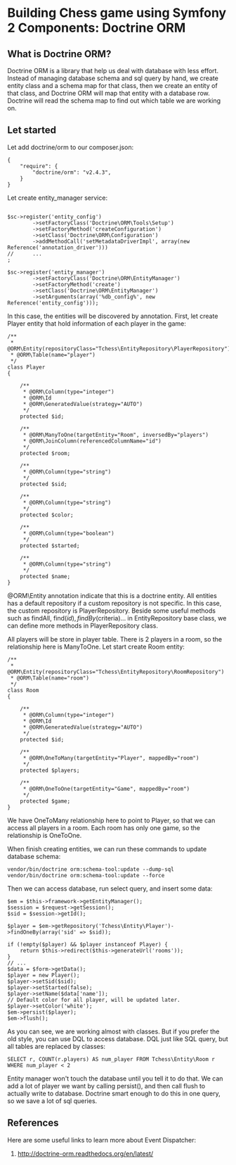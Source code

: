 Building Chess game using Symfony 2 Components: Doctrine ORM
========================================================

What is Doctrine ORM?
-----------------

Doctrine ORM is a library that help us deal with database with less effort.
Instead of managing database schema and sql query by hand, we create entity
class and a schema map for that class, then we create an entity of that class,
and Doctrine ORM will map that entity with a database row. Doctrine will read
the schema map to find out which table we are working on.

Let started
------------

Let add doctrine/orm to our composer.json:

```
{
    "require": {
        "doctrine/orm": "v2.4.3",
    }
}
```

Let create entity_manager service:

```

$sc->register('entity_config')
        ->setFactoryClass('Doctrine\ORM\Tools\Setup')
        ->setFactoryMethod('createConfiguration')
        ->setClass('Doctrine\ORM\Configuration')
        ->addMethodCall('setMetadataDriverImpl', array(new Reference('annotation_driver')))
//      ...
;

$sc->register('entity_manager')
        ->setFactoryClass('Doctrine\ORM\EntityManager')
        ->setFactoryMethod('create')
        ->setClass('Doctrine\ORM\EntityManager')
        ->setArguments(array('%db_config%', new Reference('entity_config')));
```

In this case, the entities will be discovered by annotation. First, let create
Player entity that hold information of each player in the game:

```
/**
 * @ORM\Entity(repositoryClass="Tchess\EntityRepository\PlayerRepository")
 * @ORM\Table(name="player")
 */
class Player
{

    /**
     * @ORM\Column(type="integer")
     * @ORM\Id
     * @ORM\GeneratedValue(strategy="AUTO")
     */
    protected $id;

    /**
     * @ORM\ManyToOne(targetEntity="Room", inversedBy="players")
     * @ORM\JoinColumn(referencedColumnName="id")
     */
    protected $room;

    /**
     * @ORM\Column(type="string")
     */
    protected $sid;

    /**
     * @ORM\Column(type="string")
     */
    protected $color;

    /**
     * @ORM\Column(type="boolean")
     */
    protected $started;

    /**
     * @ORM\Column(type="string")
     */
    protected $name;
}
```

@ORM\Entity annotation indicate that this is a doctrine entity. All entities
has a default repository if a custom repository is not specific. In this case,
the custom repository is PlayerRepository. Beside some useful methods such as
findAll, find($id), findBy($criteria)... in EntityRepository base class, we
can define more methods in PlayerRepository class.

All players will be store in player table. There is 2 players in a room, so the
relationship here is ManyToOne. Let start create Room entity:

```
/**
 * @ORM\Entity(repositoryClass="Tchess\EntityRepository\RoomRepository")
 * @ORM\Table(name="room")
 */
class Room
{

    /**
     * @ORM\Column(type="integer")
     * @ORM\Id
     * @ORM\GeneratedValue(strategy="AUTO")
     */
    protected $id;

    /**
     * @ORM\OneToMany(targetEntity="Player", mappedBy="room")
     */
    protected $players;

    /**
     * @ORM\OneToOne(targetEntity="Game", mappedBy="room")
     */
    protected $game;
}
```

We have OneToMany relationship here to point to Player, so that we can access
all players in a room. Each room has only one game, so the relationship is
OneToOne.

When finish creating entities, we can run these commands to update database
schema:

```
vendor/bin/doctrine orm:schema-tool:update --dump-sql
vendor/bin/doctrine orm:schema-tool:update --force
```

Then we can access database, run select query, and insert some data:

```
$em = $this->framework->getEntityManager();
$session = $request->getSession();
$sid = $session->getId();

$player = $em->getRepository('Tchess\Entity\Player')->findOneBy(array('sid' => $sid));

if (!empty($player) && $player instanceof Player) {
    return $this->redirect($this->generateUrl('rooms'));
}
// ...
$data = $form->getData();
$player = new Player();
$player->setSid($sid);
$player->setStarted(false);
$player->setName($data['name']);
// Default color for all player, will be updated later.
$player->setColor('white');
$em->persist($player);
$em->flush();
```

As you can see, we are working almost with classes. But if you prefer the old
style, you can use DQL to access database. DQL just like SQL query, but all
tables are replaced by classes:

```
SELECT r, COUNT(r.players) AS num_player FROM Tchess\Entity\Room r WHERE num_player < 2
```

Entity manager won't touch the database until you tell it to do that. We can add
a lot of player we want by calling persist(), and then call flush to actually
write to database. Doctrine smart enough to do this in one query, so we save
a lot of sql queries.


References
----------

Here are some useful links to learn more about Event Dispatcher:

1. http://doctrine-orm.readthedocs.org/en/latest/

